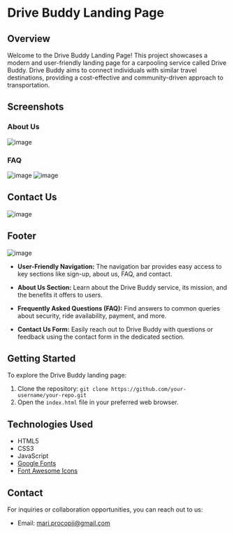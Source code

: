 # Drive Buddy Landing Page

## Overview

Welcome to the Drive Buddy Landing Page! This project showcases a modern and user-friendly landing page for a carpooling service called Drive Buddy. Drive Buddy aims to connect individuals with similar travel destinations, providing a cost-effective and community-driven approach to transportation.

## Screenshots

### About Us

![image](https://github.com/MariaProcopii/tum-web-lab2/assets/77497709/f99e7cde-e1bd-47ef-ba76-0bde4d1e27db)

### FAQ

![image](https://github.com/MariaProcopii/tum-web-lab2/assets/77497709/97bad489-01a0-4d22-8801-f90a5e6cfe07)
![image](https://github.com/MariaProcopii/tum-web-lab2/assets/77497709/c5e974ce-c7f4-4e30-9e10-40d00b4b4d00)

## Contact Us

![image](https://github.com/MariaProcopii/tum-web-lab2/assets/77497709/ef29f9e1-e9a7-49db-a1d7-fa438062188f)

## Footer

![image](https://github.com/MariaProcopii/tum-web-lab2/assets/77497709/77fb1171-bf4f-4c46-9eed-48d8181542d2)


- **User-Friendly Navigation:** The navigation bar provides easy access to key sections like sign-up, about us, FAQ, and contact.

- **About Us Section:** Learn about the Drive Buddy service, its mission, and the benefits it offers to users.

- **Frequently Asked Questions (FAQ):** Find answers to common queries about security, ride availability, payment, and more.

- **Contact Us Form:** Easily reach out to Drive Buddy with questions or feedback using the contact form in the dedicated section.

## Getting Started

To explore the Drive Buddy landing page:

1. Clone the repository: `git clone https://github.com/your-username/your-repo.git`
2. Open the `index.html` file in your preferred web browser.

## Technologies Used

- HTML5
- CSS3
- JavaScript
- [Google Fonts](https://fonts.google.com/specimen/Roboto)
- [Font Awesome Icons](https://fontawesome.com/)

## Contact

For inquiries or collaboration opportunities, you can reach out to us:

- Email: mari.procopii@gmail.com
